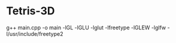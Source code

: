 # Tetris-3D
g++ main.cpp -o main -lGL -lGLU -lglut -lfreetype -lGLEW -lglfw -I/usr/include/freetype2
